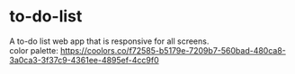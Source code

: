 # to-do-list  
A to-do list web app that is responsive for all screens.  
color palette: https://coolors.co/f72585-b5179e-7209b7-560bad-480ca8-3a0ca3-3f37c9-4361ee-4895ef-4cc9f0  

